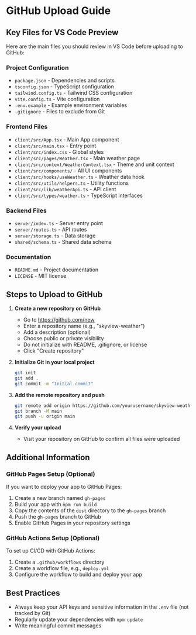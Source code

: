 # GitHub Upload Guide

## Key Files for VS Code Preview

Here are the main files you should review in VS Code before uploading to GitHub:

### Project Configuration
- `package.json` - Dependencies and scripts
- `tsconfig.json` - TypeScript configuration
- `tailwind.config.ts` - Tailwind CSS configuration
- `vite.config.ts` - Vite configuration
- `.env.example` - Example environment variables
- `.gitignore` - Files to exclude from Git

### Frontend Files
- `client/src/App.tsx` - Main App component
- `client/src/main.tsx` - Entry point
- `client/src/index.css` - Global styles
- `client/src/pages/Weather.tsx` - Main weather page
- `client/src/context/WeatherContext.tsx` - Theme and unit context
- `client/src/components/` - All UI components
- `client/src/hooks/useWeather.ts` - Weather data hook
- `client/src/utils/helpers.ts` - Utility functions
- `client/src/lib/weatherApi.ts` - API client
- `client/src/types/weather.ts` - TypeScript interfaces

### Backend Files
- `server/index.ts` - Server entry point
- `server/routes.ts` - API routes
- `server/storage.ts` - Data storage
- `shared/schema.ts` - Shared data schema

### Documentation
- `README.md` - Project documentation
- `LICENSE` - MIT license

## Steps to Upload to GitHub

1. **Create a new repository on GitHub**
   - Go to https://github.com/new
   - Enter a repository name (e.g., "skyview-weather")
   - Add a description (optional)
   - Choose public or private visibility
   - Do not initialize with README, .gitignore, or license
   - Click "Create repository"

2. **Initialize Git in your local project** 
   ```bash
   git init
   git add .
   git commit -m "Initial commit"
   ```

3. **Add the remote repository and push**
   ```bash
   git remote add origin https://github.com/yourusername/skyview-weather.git
   git branch -M main
   git push -u origin main
   ```

4. **Verify your upload**
   - Visit your repository on GitHub to confirm all files were uploaded

## Additional Information

### GitHub Pages Setup (Optional)
If you want to deploy your app to GitHub Pages:

1. Create a new branch named `gh-pages`
2. Build your app with `npm run build`
3. Copy the contents of the `dist` directory to the `gh-pages` branch
4. Push the `gh-pages` branch to GitHub
5. Enable GitHub Pages in your repository settings

### GitHub Actions Setup (Optional)
To set up CI/CD with GitHub Actions:

1. Create a `.github/workflows` directory
2. Create a workflow file, e.g., `deploy.yml`
3. Configure the workflow to build and deploy your app

## Best Practices
- Always keep your API keys and sensitive information in the `.env` file (not tracked by Git)
- Regularly update your dependencies with `npm update`
- Write meaningful commit messages
